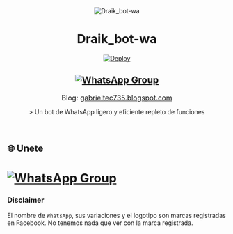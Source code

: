 <div align="center">
<img src="https://i.ibb.co/98yPQVN/LOGO.jpg" alt="Draik_bot-wa" border="0">

# **Draik_bot-wa**
[![Deploy](https://www.herokucdn.com/deploy/button.png)](https://heroku.com/deploy?template=https://github.com/Gabrieltec123/Draik_bot_wa_heroku)

## [![WhatsApp Group](https://img.shields.io/badge/WhatsApp-25D366?style=for-the-badge&logo=whatsapp&logoColor=white)](https://chat.whatsapp.com/KSnkPHPetNl312H8vXLXHG)
<p><span style="font-size: medium;">Blog: <a href="http://gabrieltec735.blogspot.com" target="_blank">gabrieltec735.blogspot.com</a></span></p>
> Un bot de WhatsApp ligero y eficiente repleto de funciones <br>
</div><br/>
<br/>



## 🌐 Unete 

# [![WhatsApp Group](https://img.shields.io/badge/WhatsApp-25D366?style=for-the-badge&logo=whatsapp&logoColor=white)](https://chat.whatsapp.com/KSnkPHPetNl312H8vXLXHG)

### Disclaimer
El nombre de `WhatsApp`, sus variaciones y el logotipo son marcas registradas en Facebook. No tenemos nada que ver con la marca registrada.
